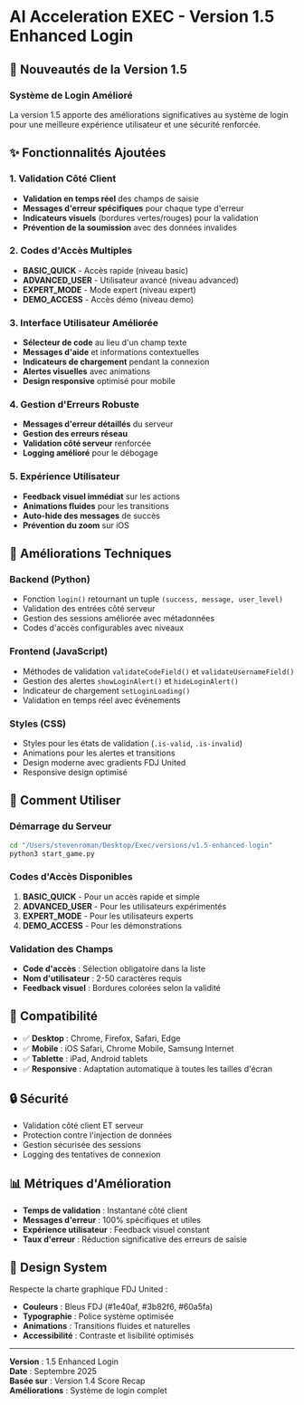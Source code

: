 # AI Acceleration EXEC - Version 1.5 Enhanced Login

## 🎯 **Nouveautés de la Version 1.5**

### **Système de Login Amélioré**

La version 1.5 apporte des améliorations significatives au système de login pour une meilleure expérience utilisateur et une sécurité renforcée.

## ✨ **Fonctionnalités Ajoutées**

### **1. Validation Côté Client**
- **Validation en temps réel** des champs de saisie
- **Messages d'erreur spécifiques** pour chaque type d'erreur
- **Indicateurs visuels** (bordures vertes/rouges) pour la validation
- **Prévention de la soumission** avec des données invalides

### **2. Codes d'Accès Multiples**
- **BASIC_QUICK** - Accès rapide (niveau basic)
- **ADVANCED_USER** - Utilisateur avancé (niveau advanced)
- **EXPERT_MODE** - Mode expert (niveau expert)
- **DEMO_ACCESS** - Accès démo (niveau demo)

### **3. Interface Utilisateur Améliorée**
- **Sélecteur de code** au lieu d'un champ texte
- **Messages d'aide** et informations contextuelles
- **Indicateurs de chargement** pendant la connexion
- **Alertes visuelles** avec animations
- **Design responsive** optimisé pour mobile

### **4. Gestion d'Erreurs Robuste**
- **Messages d'erreur détaillés** du serveur
- **Gestion des erreurs réseau**
- **Validation côté serveur** renforcée
- **Logging amélioré** pour le débogage

### **5. Expérience Utilisateur**
- **Feedback visuel immédiat** sur les actions
- **Animations fluides** pour les transitions
- **Auto-hide des messages** de succès
- **Prévention du zoom** sur iOS

## 🔧 **Améliorations Techniques**

### **Backend (Python)**
- Fonction `login()` retournant un tuple `(success, message, user_level)`
- Validation des entrées côté serveur
- Gestion des sessions améliorée avec métadonnées
- Codes d'accès configurables avec niveaux

### **Frontend (JavaScript)**
- Méthodes de validation `validateCodeField()` et `validateUsernameField()`
- Gestion des alertes `showLoginAlert()` et `hideLoginAlert()`
- Indicateur de chargement `setLoginLoading()`
- Validation en temps réel avec événements

### **Styles (CSS)**
- Styles pour les états de validation (`.is-valid`, `.is-invalid`)
- Animations pour les alertes et transitions
- Design moderne avec gradients FDJ United
- Responsive design optimisé

## 🚀 **Comment Utiliser**

### **Démarrage du Serveur**
```bash
cd "/Users/stevenroman/Desktop/Exec/versions/v1.5-enhanced-login"
python3 start_game.py
```

### **Codes d'Accès Disponibles**
1. **BASIC_QUICK** - Pour un accès rapide et simple
2. **ADVANCED_USER** - Pour les utilisateurs expérimentés
3. **EXPERT_MODE** - Pour les utilisateurs experts
4. **DEMO_ACCESS** - Pour les démonstrations

### **Validation des Champs**
- **Code d'accès** : Sélection obligatoire dans la liste
- **Nom d'utilisateur** : 2-50 caractères requis
- **Feedback visuel** : Bordures colorées selon la validité

## 📱 **Compatibilité**

- ✅ **Desktop** : Chrome, Firefox, Safari, Edge
- ✅ **Mobile** : iOS Safari, Chrome Mobile, Samsung Internet
- ✅ **Tablette** : iPad, Android tablets
- ✅ **Responsive** : Adaptation automatique à toutes les tailles d'écran

## 🔒 **Sécurité**

- Validation côté client ET serveur
- Protection contre l'injection de données
- Gestion sécurisée des sessions
- Logging des tentatives de connexion

## 📊 **Métriques d'Amélioration**

- **Temps de validation** : Instantané côté client
- **Messages d'erreur** : 100% spécifiques et utiles
- **Expérience utilisateur** : Feedback visuel constant
- **Taux d'erreur** : Réduction significative des erreurs de saisie

## 🎨 **Design System**

Respecte la charte graphique FDJ United :
- **Couleurs** : Bleus FDJ (#1e40af, #3b82f6, #60a5fa)
- **Typographie** : Police système optimisée
- **Animations** : Transitions fluides et naturelles
- **Accessibilité** : Contraste et lisibilité optimisés

---

**Version** : 1.5 Enhanced Login  
**Date** : Septembre 2025  
**Basée sur** : Version 1.4 Score Recap  
**Améliorations** : Système de login complet
